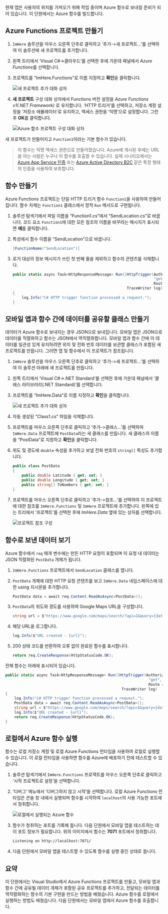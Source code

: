 현재 앱은 사용자의 위치를 가져오기 위해 작업 중이며 Azure 함수로 보내질 준비가 되어 있습니다. 이 단원에서는 Azure 함수를 빌드합니다.

## <a name="create-an-azure-functions-project"></a>Azure Functions 프로젝트 만들기

1. `ImHere` 솔루션을 마우스 오른쪽 단추로 클릭하고 ‘추가->새 프로젝트...’를 선택하여 이 솔루션에 새 프로젝트를 추가합니다.

1. 왼쪽 트리에서 ‘Visual C#->클라우드’를 선택한 후에 가운데 패널에서 *Azure Functions*를 선택합니다.

1. 프로젝트를 “ImHere.Functions”로 이름 지정하고 **확인**을 클릭합니다.

    ![새 프로젝트 추가 대화 상자](../media/5-add-new-functions-project.png)

1. **새 프로젝트** 구성 대화 상자에서 Functions 버전 설정을 *Azure Functions v1(.NET Framework)* 로 유지합니다. ‘HTTP 트리거’를 선택하고, 저장소 계정 설정을 ‘저장소 에뮬레이터’로 유지하고, 액세스 권한을 ‘익명’으로 설정합니다. 그런 후 **OK**를 클릭합니다.

    ![Azure 함수 프로젝트 구성 대화 상자](../media/5-configure-trigger.png)

새 프로젝트가 만들어지고 `Function1`이라는 기본 함수가 있습니다.

> 이 함수는 익명 액세스 권한으로 만들어졌습니다. Azure에 게시된 후에는 URL을 아는 사람은 누구나 이 함수를 호출할 수 있습니다. 실제 시나리오에서는 [Azure App Service 인증](https://docs.microsoft.com/azure/app-service/app-service-authentication-overview) 또는 [Azure Active Directory B2C](https://docs.microsoft.com/azure/active-directory-b2c) 같은 특정 형태의 인증을 사용하여 보호합니다.

## <a name="create-the-function"></a>함수 만들기

Azure Functions 프로젝트는 단일 HTTP 트리거 함수 `Function1`을 사용하여 만들어집니다. 함수 자체는 `Function1` 클래스에서 정적 `Run` 메서드로 구현됩니다.

1. 솔루션 탐색기에서 파일 이름을 “Function1.cs”에서 “SendLocation.cs”로 바꿉니다. 코드 요소 `Function1`에 대한 모든 참조의 이름을 바꾸라는 메시지가 표시되면 **예**를 클릭합니다.

1. 특성에서 함수 이름을 “SendLocation”으로 바꿉니다.

    ```cs
    [FunctionName("SendLocation")]
    ```

1. 로거 대상의 정보 메시지가 쓰인 첫 번째 줄을 제외하고 함수의 콘텐츠를 삭제합니다.

    ```cs
    public static async Task<HttpResponseMessage> Run([HttpTrigger(AuthorizationLevel.Anonymous,
                                                                   "get", "post",
                                                                   Route = null)]HttpRequestMessage req,
                                                       TraceWriter log)
    {
        log.Info("C# HTTP trigger function processed a request.");
    }
    ```

## <a name="create-a-class-to-share-data-between-the-mobile-app-and-function"></a>모바일 앱과 함수 간에 데이터를 공유할 클래스 만들기

데이터가 Azure 함수로 보내지는 경우 JSON으로 보내집니다. 모바일 앱은 JSON으로 데이터를 직렬화하고 함수는 JSON에서 역직렬화합니다. 모바일 앱과 함수 간에 이 데이터를 일관성 있게 유지하려면 위치 및 전화 번호 데이터를 보관할 클래스가 포함된 새 프로젝트를 만듭니다. 그러면 앱 및 함수에서 이 프로젝트가 참조됩니다.

1. `ImHere` 솔루션을 마우스 오른쪽 단추로 클릭하고 ‘추가->새 프로젝트...’를 선택하여 이 솔루션 아래에 새 프로젝트를 만듭니다.

1. 왼쪽 트리에서 ‘Visual C#->.NET Standard’를 선택한 후에 가운데 패널에서 ‘클래스 라이브러리(.NET Standard)’를 선택합니다.

1. 프로젝트를 “ImHere.Data”로 이름 지정하고 **확인**을 클릭합니다.

    ![새 프로젝트 추가 대화 상자](../media/5-add-new-net-standard-project.png)

1. 자동 생성된 “Class1.cs” 파일을 삭제합니다.

1. 프로젝트를 마우스 오른쪽 단추로 클릭하고 ‘추가->클래스...’를 선택하여 `ImHere.Data` 프로젝트에 `PostData`라는 새 클래스를 만듭니다. 새 클래스의 이름을 “PostData”로 지정하고 **확인**을 클릭합니다.

1. 위도 및 경도에 `double` 속성을 추가하고 보낼 전화 번호의 `string[]` 특성도 추가합니다.

    ```cs
    public class PostData
    {
        public double Latitude { get; set; }
        public double Longitude { get; set; }
        public string[] ToNumbers { get; set; }
    }
    ```

1. 프로젝트를 마우스 오른쪽 단추로 클릭하고 ‘추가->참조...’를 선택하여 이 프로젝트에 대한 참조를 `ImHere.Functions` 및 `ImHere` 프로젝트에 추가합니다. 왼쪽에 있는 트리에서 ‘프로젝트’를 선택한 후에 *ImHere.Data* 옆에 있는 상자를 선택합니다.

    ![프로젝트 참조 구성](../media/5-configure-project-references.png)

## <a name="read-the-data-sent-to-the-function"></a>함수로 보낸 데이터 보기

Azure 함수에서 `req` 매개 변수에는 만든 HTTP 요청이 포함되며 이 요청 내 데이터는 JSON 직렬화된 `PostData` 개체가 됩니다.

1. `ImHere.Functions` 프로젝트에서 `SendLocation` 클래스를 엽니다.

1. `PostData` 개체에 대한 HTTP 요청 콘텐츠를 보고 `ImHere.Data` 네임스페이스에 대한 using 지시문을 추가합니다.

    ```cs
    PostData data = await req.Content.ReadAsAsync<PostData>();
    ```

1. `PostData`의 위도와 경도를 사용하여 Google Maps URL을 구성합니다.

   ```cs
   string url = $"https://www.google.com/maps/search/?api=1&query={data.Latitude},{data.Longitude}";
   ```

1. 해당 URL을 로그합니다.

    ```cs
    log.Info($"URL created - {url}");
    ```

1. 200 상태 코드를 반환하여 오류 없이 완료된 함수를 표시합니다.

    ```cs
    return req.CreateResponse(HttpStatusCode.OK);
    ```

전체 함수는 아래에 표시되어 있습니다.

```cs
public static async Task<HttpResponseMessage> Run([HttpTrigger(AuthorizationLevel.Anonymous,
                                                                "get", "post",
                                                                Route = null)]HttpRequestMessage req,
                                                    TraceWriter log)
{
    log.Info("C# HTTP trigger function processed a request.");
    PostData data = await req.Content.ReadAsAsync<PostData>();
    string url = $"https://www.google.com/maps/search/?api=1&query={data.Latitude},{data.Longitude}";
    log.Info($"URL created - {url}");
    return req.CreateResponse(HttpStatusCode.OK);
}
```

## <a name="run-the-azure-function-locally"></a>로컬에서 Azure 함수 실행

함수는 로컬 저장소 계정 및 로컬 Azure Functions 런타임을 사용하여 로컬로 실행할 수 있습니다. 이 로컬 런타임을 사용하면 함수를 Azure에 배포하기 전에 테스트할 수 있습니다.

1. 솔루션 탐색기에서 `ImHere.Functions` 프로젝트를 마우스 오른쪽 단추로 클릭하고 ‘시작 프로젝트로 설정’을 선택합니다.

1. ‘디버그’ 메뉴에서 ‘디버그하지 않고 시작’을 선택합니다. 로컬 Azure Functions 런타임은 콘솔 창 내에서 실행되며 함수를 시작하여 `localhost`의 사용 가능한 포트에서 청취합니다.

    ![로컬에서 실행되는 Azure 함수](../media/5-function-running-locally.png)

1. 함수가 청취하는 포트를 기록해 둡니다. 다음 단원에서 모바일 앱을 테스트하는 데 이 포트 정보가 필요합니다. 위의 이미지에서 함수는 **7071** 포트에서 청취합니다.

    ```sh
    Listening on http://localhost:7071/
    ```

1. 다음 단원에서 모바일 앱을 테스트할 수 있도록 함수를 실행 중인 상태로 둡니다.

## <a name="summary"></a>요약

이 단원에서는 Visual Studio에서 Azure Functions 프로젝트를 만들고, 모바일 앱과 함수 간에 공유될 데이터 개체가 포함된 공유 프로젝트를 추가하고, 전달되는 데이터를 역직렬화하는 함수의 기본 구현을 만드는 방법을 배웠습니다. Azure 함수를 로컬에서 실행하는 방법도 배웠습니다. 다음 단원에서는 모바일 앱에서 Azure 함수를 호출합니다.
